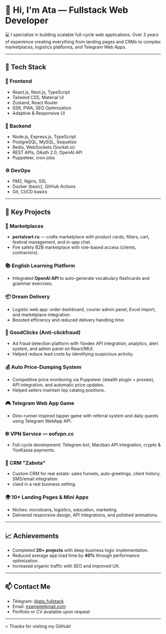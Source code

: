 # 👋 Hi, I'm Ata — Fullstack Web Developer

💻 I specialize in building scalable full-cycle web applications. Over 3 years of experience creating everything from landing pages and CRMs to complex marketplaces, logistics platforms, and Telegram Web Apps.

---

## 🧰 Tech Stack

### 🔷 Frontend
- React.js, Next.js, TypeScript  
- Tailwind CSS, Material UI  
- Zustand, React Router  
- SSR, PWA, SEO Optimization  
- Adaptive & Responsive UI  

### 🔶 Backend
- Node.js, Express.js, TypeScript  
- PostgreSQL, MySQL, Sequelize  
- Redis, WebSockets (Socket.io)  
- REST APIs, OAuth 2.0, OpenAI API  
- Puppeteer, cron jobs  

### ⚙️ DevOps
- PM2, Nginx, SSL  
- Docker (basic), GitHub Actions  
- Git, CI/CD basics

---

## 🚀 Key Projects

### 🛒 Marketplaces
- **portalvart.ru** — crafts marketplace with product cards, filters, cart, festival management, and in-app chat.
- Fire safety B2B marketplace with role-based access (clients, contractors).

### 📚 English Learning Platform
- Integrated **OpenAI API** to auto-generate vocabulary flashcards and grammar exercises.

### 📦 Dream Delivery
- Logistic web app: order dashboard, courier admin panel, Excel import, and marketplace integration.  
- Boosted efficiency and reduced delivery handling time.

### 🧠 GoodClicks (Anti-clickfraud)
- Ad fraud detection platform with Yandex API integration, analytics, alert system, and admin panel on React/MUI.  
- Helped reduce lead costs by identifying suspicious activity.

### 💰 Auto Price-Dumping System
- Competitive price monitoring via Puppeteer (stealth plugin + proxies), API integration, and automatic price updates.  
- Helped sellers maintain top catalog positions.

### 🎮 Telegram Web App Game
- Dino-runner inspired tapper game with referral system and daily quests using Telegram WebApp API.

### 🌐 VPN Service — **eofvpn.cc**
- Full-cycle development: Telegram bot, Marzban API integration, crypto & YooKassa payments.

### 🏡 CRM "Zabota"
- Custom CRM for real estate: sales funnels, auto-greetings, client history, SMS/email integration.  
- Used in a real business setting.

### 🌍 10+ Landing Pages & Mini Apps
- Niches: microloans, logistics, education, marketing.  
- Delivered responsive design, API integrations, and polished animations.

---

## 📈 Achievements
- Completed **20+ projects** with deep business logic implementation.
- Reduced average app load time by **40%** through performance optimization.
- Increased organic traffic with SEO and improved UX.

---

## 📫 Contact Me

- Telegram: [@ata_fullstack](https://t.me/ata_fullstack)  
- Email: example@mail.com  
- Portfolio or CV available upon request

---

⭐ Thanks for visiting my GitHub!
